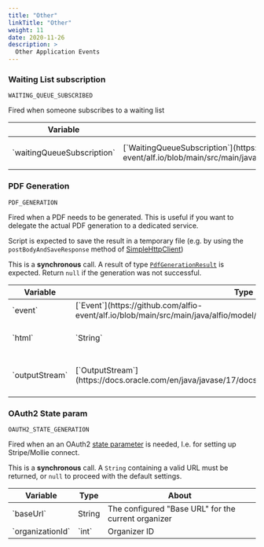 ```yaml
---
title: "Other"
linkTitle: "Other"
weight: 11
date: 2020-11-26
description: >
  Other Application Events
---
```


### Waiting List subscription
`WAITING_QUEUE_SUBSCRIBED`

Fired when someone subscribes to a waiting list
<div class="table-responsive table-hover">
    <table class="table table-sm">
        <thead>
            <tr>
                <th>Variable</th>
                <th>Type</th>
                <th>About</th>
            </tr>
        </thead>
        <tbody>
            <tr>
                <td>`waitingQueueSubscription`</td>
                <td>[`WaitingQueueSubscription`](https://github.com/alfio-event/alf.io/blob/main/src/main/java/alfio/model/WaitingQueueSubscription.java)</td>
                <td>Details about the subscription</td>
            </tr>
        </tbody>
    </table>
</div>

### PDF Generation
`PDF_GENERATION`

Fired when a PDF needs to be generated. This is useful if you want to delegate the actual PDF generation to a dedicated service.

Script is expected to save the result in a temporary file (e.g. by using the `postBodyAndSaveResponse` method of [SimpleHttpClient](https://github.com/alfio-event/alf.io/blob/main/src/main/java/alfio/extension/SimpleHttpClient.java#L84))

This is a **synchronous** call. 
A result of type [`PdfGenerationResult`](https://github.com/alfio-event/alf.io/blob/main/src/main/java/alfio/model/extension/PdfGenerationResult.java) is expected. Return `null` if the generation was not successful. 
<div class="table-responsive table-hover">
    <table class="table table-sm">
        <thead>
            <tr>
                <th>Variable</th>
                <th>Type</th>
                <th>About</th>
            </tr>
        </thead>
        <tbody>
            <tr>
                <td>`event`</td>
                <td>[`Event`](https://github.com/alfio-event/alf.io/blob/main/src/main/java/alfio/model/Event.java)</td>
                <td>The event</td>
            </tr>
            <tr>
                <td>`html`</td>
                <td>`String`</td>
                <td>HTML to be converted to PDF</td>
            </tr>
            <tr>
                <td>`outputStream`</td>
                <td>[`OutputStream`](https://docs.oracle.com/en/java/javase/17/docs/api/java.base/java/io/OutputStream.html)</td>
                <td>OutputStream used to save the produced PDF</td>
            </tr>
        </tbody>
    </table>
</div>

### OAuth2 State param
`OAUTH2_STATE_GENERATION`

Fired when an an OAuth2 [state parameter](https://www.oauth.com/oauth2-servers/accessing-data/authorization-request/) is needed, I.e. for setting up Stripe/Mollie connect.

This is a **synchronous** call. A `String` containing a valid URL must be returned, or `null` to proceed with the default settings. 
<div class="table-responsive table-hover">
    <table class="table table-sm">
        <thead>
            <tr>
                <th>Variable</th>
                <th>Type</th>
                <th>About</th>
            </tr>
        </thead>
        <tbody>
            <tr>
                <td>`baseUrl`</td>
                <td>String</td>
                <td>The configured "Base URL" for the current organizer</td>
            </tr>
            <tr>
                <td>`organizationId`</td>
                <td>`int`</td>
                <td>Organizer ID</td>
            </tr>
        </tbody>
    </table>
</div>

